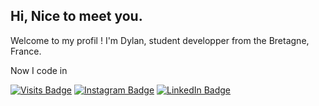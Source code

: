 ## Hi, Nice to meet you.

Welcome to my profil !
I'm Dylan, student developper from the Bretagne, France.

Now I code in

[![Visits Badge](https://badges.pufler.dev/visits/Daymortel/Daymortel)](https://daymortel.github.io/porto-dylan/)
[![Instagram Badge](https://img.shields.io/badge/Twitter-Profile-informational?style=flat&logo=twitter&logoColor=white&color=1CA2F1)](https://instagram.com/dylan.babonneau)
[![LinkedIn Badge](https://img.shields.io/badge/LinkedIn-Profile-informational?style=flat&logo=linkedin&logoColor=white&color=0D76A8)](https://www.linkedin.com/in/dylan-babonneau-27b9421bb/)
